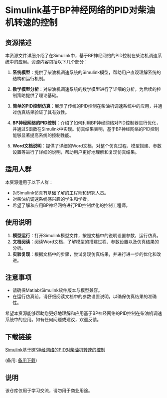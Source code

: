 # Simulink基于BP神经网络的PID对柴油机转速的控制

## 资源描述

本资源文件详细介绍了在Simulink中，基于BP神经网络的PID控制在柴油机调速系统中的应用。资源内容包括以下几个部分：

1. **系统模型**：提供了柴油机调速系统的Simulink模型，帮助用户直观理解系统的结构和运行机制。

2. **数学模型分析**：对柴油机调速系统的数学模型进行了详细的分析，为后续的控制策略提供了理论基础。

3. **简单的PID控制仿真**：展示了传统的PID控制在柴油机调速系统中的应用，并通过仿真结果验证了其有效性。

4. **BP神经网络的PID控制**：介绍了如何利用BP神经网络对PID控制器进行优化，并通过S函数在Simulink中实现。仿真结果表明，基于BP神经网络的PID控制能够显著提高系统的控制性能。

5. **Word文档说明**：提供了详细的Word文档，对整个仿真过程、模型搭建、参数设置等进行了详细的说明，帮助用户更好地理解和复现仿真结果。

## 适用人群

本资源适用于以下人群：

- 对Simulink仿真有基础了解的工程师和研究人员。
- 对柴油机调速系统感兴趣的学生和学者。
- 希望了解和应用BP神经网络进行PID控制优化的控制工程师。

## 使用说明

1. **模型运行**：打开Simulink模型文件，按照文档中的说明设置参数，运行仿真。
2. **文档阅读**：阅读Word文档，了解模型的搭建过程、参数设置以及仿真结果的分析。
3. **实验复现**：根据文档中的步骤，尝试复现仿真结果，并进行进一步的优化和改进。

## 注意事项

- 请确保Matlab/Simulink软件版本与模型兼容。
- 在运行仿真前，请仔细阅读文档中的参数设置说明，以确保仿真结果的准确性。

希望本资源能够帮助您更好地理解和应用基于BP神经网络的PID控制在柴油机调速系统中的应用。如有任何问题或建议，欢迎反馈。

## 下载链接
[Simulink基于BP神经网络的PID对柴油机转速的控制](https://pan.quark.cn/s/1a15b77426bd) 

(备用: [备用下载](https://pan.baidu.com/s/1Qi8VBu3AHZYCTSrhaFY-lQ?pwd=1234))

## 说明

该仓库仅用于学习交流，请勿用于商业用途。
